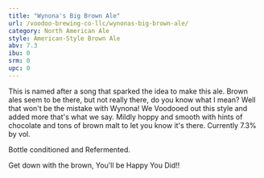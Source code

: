 ```yaml
---
title: "Wynona's Big Brown Ale"
url: /voodoo-brewing-co-llc/wynonas-big-brown-ale/
category: North American Ale
style: American-Style Brown Ale
abv: 7.3
ibu: 0
srm: 0
upc: 0
---
```

This is named after a song that sparked the idea to make this ale. Brown ales seem to be there, but not really there, do you know what I mean? Well that won't be the mistake with Wynona! We Voodooed out this style and added more that's what we say. Mildly hoppy and smooth with hints of chocolate and tons of brown malt to let you know it's there. Currently 7.3% by vol. 

Bottle conditioned and Refermented. 

Get down with the brown, You'll be Happy You Did!!
